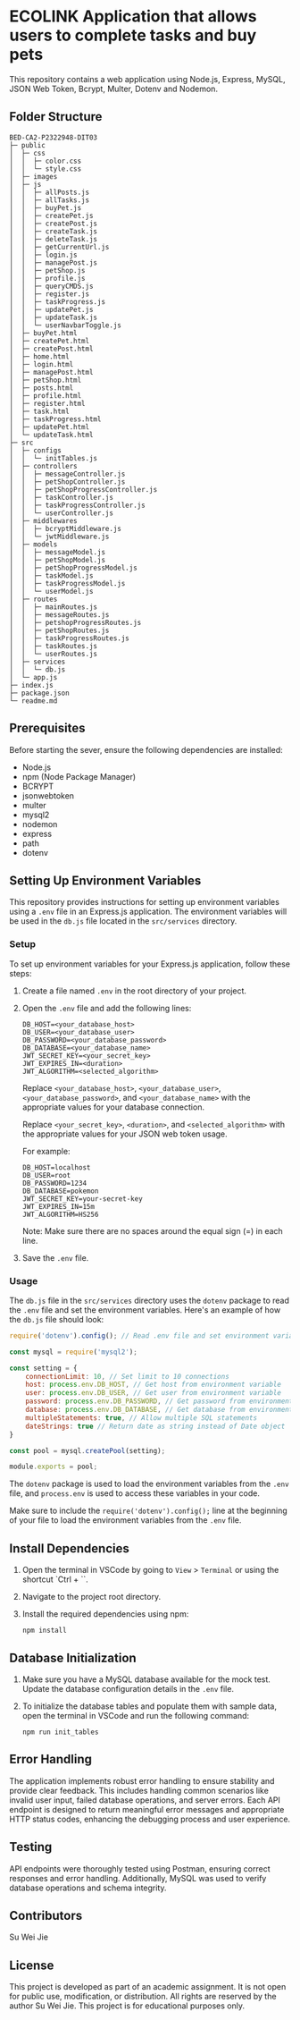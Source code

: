 # ECOLINK Application that allows users to complete tasks and buy pets

This repository contains a web application using Node.js, Express, MySQL, JSON Web Token, Bcrypt, Multer, Dotenv and Nodemon.

## Folder Structure

```
BED-CA2-P2322948-DIT03
├─ public   
│  ├─ css                        
│  │  ├─ color.css               
│  │  └─ style.css               
│  ├─ images     
│  ├─ js                         
│  │  ├─ allPosts.js        
│  │  ├─ allTasks.js        
│  │  ├─ buyPet.js        
│  │  ├─ createPet.js        
│  │  ├─ createPost.js        
│  │  ├─ createTask.js        
│  │  ├─ deleteTask.js        
│  │  ├─ getCurrentUrl.js        
│  │  ├─ login.js        
│  │  ├─ managePost.js        
│  │  ├─ petShop.js        
│  │  ├─ profile.js        
│  │  ├─ queryCMDS.js        
│  │  ├─ register.js        
│  │  ├─ taskProgress.js        
│  │  ├─ updatePet.js        
│  │  ├─ updateTask.js        
│  │  └─ userNavbarToggle.js     
│  ├─ buyPet.html                 
│  ├─ createPet.html                 
│  ├─ createPost.html                 
│  ├─ home.html                 
│  ├─ login.html                 
│  ├─ managePost.html                 
│  ├─ petShop.html                 
│  ├─ posts.html                 
│  ├─ profile.html                 
│  ├─ register.html                 
│  ├─ task.html                 
│  ├─ taskProgress.html                 
│  ├─ updatePet.html                 
│  └─ updateTask.html      
├─ src                           
│  ├─ configs                    
│  │  └─ initTables.js           
│  ├─ controllers                
│  │  ├─ messageController.js     
│  │  ├─ petShopController.js     
│  │  ├─ petShopProgressController.js     
│  │  ├─ taskController.js     
│  │  ├─ taskProgressController.js     
│  │  └─ userController.js       
│  ├─ middlewares                
│  │  ├─ bcryptMiddleware.js     
│  │  └─ jwtMiddleware.js        
│  ├─ models                     
│  │  ├─ messageModel.js          
│  │  ├─ petShopModel.js         
│  │  ├─ petShopProgressModel.js         
│  │  ├─ taskModel.js         
│  │  ├─ taskProgressModel.js         
│  │  └─ userModel.js  
│  ├─ routes                     
│  │  ├─ mainRoutes.js           
│  │  ├─ messageRoutes.js         
│  │  ├─ petshopProgressRoutes.js        
│  │  ├─ petShopRoutes.js        
│  │  ├─ taskProgressRoutes.js        
│  │  ├─ taskRoutes.js        
│  │  └─ userRoutes.js           
│  ├─ services                   
│  │  └─ db.js                   
│  └─ app.js   
├─ index.js                      
├─ package.json                  
└─ readme.md                     
```

## Prerequisites

Before starting the sever, ensure the following dependencies are installed:
- Node.js
- npm (Node Package Manager)
- BCRYPT
- jsonwebtoken
- multer
- mysql2
- nodemon
- express
- path
- dotenv

## Setting Up Environment Variables

This repository provides instructions for setting up environment variables using a `.env` file in an Express.js application. The environment variables will be used in the `db.js` file located in the `src/services` directory.

### Setup

To set up environment variables for your Express.js application, follow these steps:

1. Create a file named `.env` in the root directory of your project.
2. Open the `.env` file and add the following lines:

   ```
   DB_HOST=<your_database_host>
   DB_USER=<your_database_user>
   DB_PASSWORD=<your_database_password>
   DB_DATABASE=<your_database_name>
   JWT_SECRET_KEY=<your_secret_key>
   JWT_EXPIRES_IN=<duration>
   JWT_ALGORITHM=<selected_algorithm>
   ```

   Replace `<your_database_host>`, `<your_database_user>`, `<your_database_password>`, and `<your_database_name>` with the appropriate values for your database connection.

   Replace `<your_secret_key>`, `<duration>`, and `<selected_algorithm>` with the appropriate values for your JSON web token usage.

   For example:

   ```
   DB_HOST=localhost
   DB_USER=root
   DB_PASSWORD=1234
   DB_DATABASE=pokemon
   JWT_SECRET_KEY=your-secret-key
   JWT_EXPIRES_IN=15m
   JWT_ALGORITHM=HS256
   ```

   Note: Make sure there are no spaces around the equal sign (=) in each line.

3. Save the `.env` file.

### Usage

The `db.js` file in the `src/services` directory uses the `dotenv` package to read the `.env` file and set the environment variables. Here's an example of how the `db.js` file should look:

```javascript
require('dotenv').config(); // Read .env file and set environment variables

const mysql = require('mysql2');

const setting = {
    connectionLimit: 10, // Set limit to 10 connections
    host: process.env.DB_HOST, // Get host from environment variable
    user: process.env.DB_USER, // Get user from environment variable
    password: process.env.DB_PASSWORD, // Get password from environment variable
    database: process.env.DB_DATABASE, // Get database from environment variable
    multipleStatements: true, // Allow multiple SQL statements
    dateStrings: true // Return date as string instead of Date object
}

const pool = mysql.createPool(setting);

module.exports = pool;
```

The `dotenv` package is used to load the environment variables from the `.env` file, and `process.env` is used to access these variables in your code.

Make sure to include the `require('dotenv').config();` line at the beginning of your file to load the environment variables from the `.env` file.

## Install Dependencies

1. Open the terminal in VSCode by going to `View` > `Terminal` or using the shortcut `Ctrl + ``.

2. Navigate to the project root directory.

3. Install the required dependencies using npm:

   ```
   npm install
   ```

## Database Initialization

1. Make sure you have a MySQL database available for the mock test. Update the database configuration details in the `.env` file.

2. To initialize the database tables and populate them with sample data, open the terminal in VSCode and run the following command:

   ```
   npm run init_tables
   ```

## Error Handling
The application implements robust error handling to ensure stability and provide clear feedback. This includes handling common scenarios like invalid user input, failed database operations, and server errors. Each API endpoint is designed to return meaningful error messages and appropriate HTTP status codes, enhancing the debugging process and user experience.

## Testing
API endpoints were thoroughly tested using Postman, ensuring correct responses and error handling. Additionally, MySQL was used to verify database operations and schema integrity.

## Contributors
Su Wei Jie

## License
This project is developed as part of an academic assignment. It is not open for public use, modification, or distribution. All rights are reserved by the author Su Wei Jie. This project is for educational purposes only.